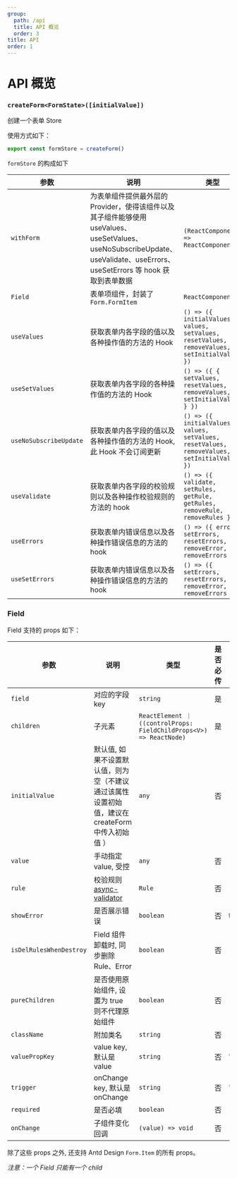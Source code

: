 ```yaml
---
group:
  path: /api
  title: API 概览
  order: 3
title: API
order: 1
---
```


# API 概览

### `createForm<FormState>([initialValue])`

创建一个表单 Store

使用方式如下：

```ts
export const formStore = createForm()
```

`formStore` 的构成如下

| 参数              | 说明                                                                                                                                | 类型                                                                                                                    |
| ----------------- | ----------------------------------------------------------------------------------------------------------------------------------- | ----------------------------------------------------------------------------------------------------------------------- |
| `withForm`        | 为表单组件提供最外层的 Provider，使得该组件以及其子组件能够使用 useValues、useSetValues、useNoSubscribeUpdate、useValidate、useErrors、useSetErrors 等 hook 获取到表单数据 | `(ReactComponent) => ReactComponent`                                                                                    |
| `Field`           | 表单项组件，封装了 `Form.FormItem`                                                                                                                          | `ReactComponent`                                                                                                        |
| `useValues`       | 获取表单内各字段的值以及各种操作值的方法的 Hook                                                                                     | `() => ({ initialValues, values, setValues, resetValues, removeValues, setInitialValues })` |
| `useSetValues`       | 获取表单内各字段的各种操作值的方法的 Hook                                                                                 | `() => ({ { setValues, resetValues, removeValues, setInitialValues } })`                                                  |
| `useNoSubscribeUpdate`       | 获取表单内各字段的值以及各种操作值的方法的 Hook, 此 Hook 不会订阅更新                                                                                     | `() => ({ initialValues, values, setValues, resetValues, removeValues, setInitialValues })` |
| `useValidate`     | 获取表单内各字段的校验规则以及各种操作校验规则的方法的 hook                                                                         | `() => ({ validate, setRules, getRule, getRules, removeRule, removeRules })`     |
| `useErrors`       | 获取表单内错误信息以及各种操作错误信息的方法的 hook                                                                                 | `() => ({ errors, setErrors, resetErrors, removeError, removeErrors })`                                                  |
| `useSetErrors`       | 获取表单内错误信息以及各种操作错误信息的方法的 hook                                                                                 | `() => ({ setErrors, resetErrors, removeError, removeErrors })`                                                  |



### Field

Field 支持的 props 如下：

| 参数 | 说明 | 类型 | 是否必传 | 默认值 |
| --- | ---- | --- | ------- | ----- |
| `field`| 对应的字段 key | `string`  | 是       | -      |
| `children`| 子元素	 | `ReactElement ｜ ((controlProps: FieldChildProps<V>) => ReactNode)`  | 是       | -      |
| `initialValue`| 默认值, 如果不设置默认值，则为空（不建议通过该属性设置初始值，建议在 createForm 中传入初始值 ）	 | `any`  | 否      | -      |
| `value`| 手动指定 value, 受控	 | `any`  | 否       | -      |
| `rule`| 校验规则 [async-validator](https://github.com/yiminghe/async-validator)  | `Rule`  | 否       | -      |
| `showError`| 是否展示错误  | `boolean`  | 否       | true     |
| `isDelRulesWhenDestroy`| Field 组件卸载时, 同步删除 Rule、Error | `boolean`  | 否       | -      |
| `pureChildren`| 是否使用原始组件, 设置为 true 则不代理原始组件 | `boolean`  | 否       | -      |
| `className`| 附加类名 | `string`  | 否       | -      |
| `valuePropKey`| value key, 默认是 value | `string`  | 否       | 'value'     |
| `trigger`| onChange key, 默认是 onChange | `string`  | 否       | 'onChange'     |
| `required`| 是否必填 | `boolean`  | 否       | -     |
| `onChange`| 子组件变化回调 | `(value) => void	`  | 否       | -     |


除了这些 props 之外, 还支持 Antd Design `Form.Item` 的所有 props。

_注意：一个 Field 只能有一个 child_
